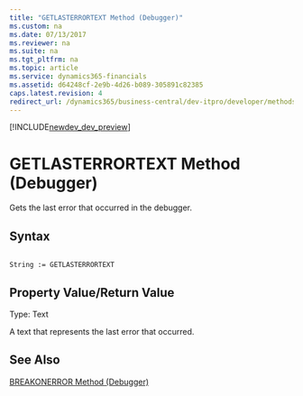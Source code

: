 ```yaml
---
title: "GETLASTERRORTEXT Method (Debugger)"
ms.custom: na
ms.date: 07/13/2017
ms.reviewer: na
ms.suite: na
ms.tgt_pltfrm: na
ms.topic: article
ms.service: dynamics365-financials
ms.assetid: d64248cf-2e9b-4d26-b089-305891c82385
caps.latest.revision: 4
redirect_url: /dynamics365/business-central/dev-itpro/developer/methods/devenv-al-method-reference
---
```


[!INCLUDE[newdev_dev_preview](../includes/newdev_dev_preview.md)]

# GETLASTERRORTEXT Method (Debugger)
Gets the last error that occurred in the debugger.  
  
## Syntax  
  
```  
  
String := GETLASTERRORTEXT  
```  
  
## Property Value/Return Value  
 Type: Text  
  
 A text that represents the last error that occurred.  
  
## See Also  
 <!--Links [Debugging](Debugging.md) -->   
 [BREAKONERROR Method \(Debugger\)](devenv-BREAKONERROR-Method-Debugger.md)